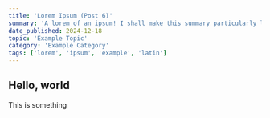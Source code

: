 ```yaml
---
title: 'Lorem Ipsum (Post 6)'
summary: 'A lorem of an ipsum! I shall make this summary particularly long, because I want to see how it will format. This shall be the longest summary of all time! Behold, the length of a summary never seen before, gaze upon its greatness, and you too shall be blessed with such great length of this summary!'
date_published: 2024-12-18
topic: 'Example Topic'
category: 'Example Category'
tags: ['lorem', 'ipsum', 'example', 'latin']
---
```


## Hello, world

This is something

